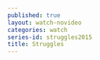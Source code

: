 ```yaml
---
published: true
layout: watch-novideo
categories: watch
series-id: struggles2015
title: Struggles
---
```

